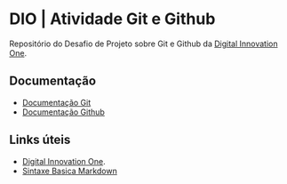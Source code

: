 # DIO | Atividade Git e Github

Repositório do Desafio de Projeto sobre Git e Github da [Digital Innovation One](https://www.dio.me/).

## Documentação
- [Documentação Git](https://git-scm.com/doc)
- [Documentação Github](https://docs.github.com/)



## Links úteis
- [Digital Innovation One](https://www.dio.me/).
- [Sintaxe Basica Markdown](mardownguide.org/basic-syntax/)

